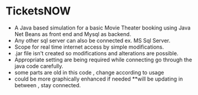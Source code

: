 # TicketsNOW
* A Java based simulation for a basic Movie Theater booking using Java Net Beans as front end and Mysql as backend.
* Any other sql server can also be connected ex. MS Sql Server.
* Scope for real time internet access by simple modifications.
* .jar file isn't created so modifications and alterations are possible.
* Appropriate setting are being required while connecting go through the java code carefully.
* some parts are old in this code , change according to usage
* could be more graphically enhanced if needed
**will be updating in between , stay connected. 
